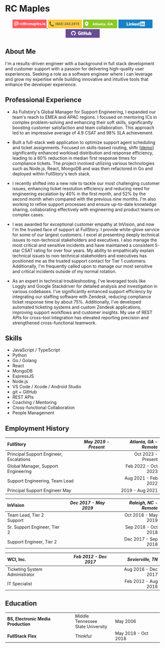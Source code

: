 # RC Maples

<div align="center">
<a href="mailto:rc@rcmaples.io" target="_blank">
<img src="./assets/badges/email.png" alt="email rc@rcmaples.io" height="28px"/>
</a>
<a href="tel:18652422415" target="_blank">
<img src="./assets/badges/phone.png" alt="email rc@rcmaples.io" height="28px"/>
</a>
<img src="./assets/badges/location.png" alt="email rc@rcmaples.io" height="28px"/>
<a href="https://linkedin.com/in/rcmaples" target="_blank">
<img src="./assets/badges/linkedin.png" alt="email rc@rcmaples.io" height="28px"/>
</a>
<a href="https://github.com/rcmaples" target="_blank">
<img src="./assets/badges/github.png" alt="email rc@rcmaples.io" height="28px"/>
</a>
</div>

## About Me

I'm a results-driven engineer with a background in full stack development and customer support with a passion for delivering high-quality user experiences. Seeking a role as a software engineer where I can leverage and grow my expertise while building innovative and intuitive tools that enhance the developer experience.

## Professional Experience

- As Fullstory's Global Manager for Support Engineering, I expanded our team's reach to EMEA and APAC regions. I focused on mentoring ICs in complex problem-solving and enhancing their soft skills, significantly boosting customer satisfaction and team collaboration. This approach led to an impressive average of 4.9 CSAT and 98% SLA achievement.

- Built a full-stack web application to optimize support agent scheduling and ticket assignments. Focused on skills-based routing, shftr [[demo](https://youtu.be/u1l6P-yYj6w)] significantly enhanced workload distribution and response efficiency, leading to a 60% reduction in median first response times for compliance tickets. The project involved utilizing various technologies such as Node.js, React, MongoDB and was then refactored in Go and deployed within FullStory's tech stack.

- I recently shifted into a new role to tackle our most challenging customer issues, enhancing ticket resolution efficiency and reducing need for engineering escalation by 40% in the first month, and 52% by the second month when compared with the previous nine months. I'm also working to refine support processes and ensure up-to-date knowledge sharing, collaborating effectively with engineering and product teams on complex cases.

- I was awarded for exceptional customer empathy at InVision, and now I'm the trusted face of support at FullStory. I provide white-glove service for some of our largest customers. I excel at presenting deeply technical issues to non-technical stakeholders and executives. I also manage the most critical and sensitive incidents and have maintained a consistent 5-star CSAT rating for over four years. My ability to empathically explain technical issues to non-technical stakeholders and executives has positioned me as the trusted support contact for Tier 1 customers. Additionally, I'm frequently called upon to manage our most sensitive and critical incidents outside of my normal rotation.

- As an expert in technical troubleshooting, I've leveraged tools like Loggly and Google Stackdriver for detailed analysis and investigation in various codebases. I've significantly enhanced support efficiency by integrating our staffing software with Zendesk, reducing compliance ticket response time by about 75%. Additionally, I've developed automated ticketing systems and custom Zendesk applications, improving support workflows and customer insights. My use of REST APIs for cross-tool integration has elevated reporting precision and strengthened cross-functional teamwork.

## Skills

- JavaScript / TypeScript
- Python
- Go / Golang
- React
- MongoDB
- ExpressJS
- Node.js
- VS Code / Xcode / Android Studio
- git + GitHub
- REST APIs
- Coaching / Mentoring
- Cross-functional Collaboration
- People Management

## Employment History

| **FullStory**                           | _May 2019 - Present_ | _Atlanta, GA - Remote_ |
| :-------------------------------------- | :------------------: | ---------------------: |
| Principal Support Engineer, Escalations |                      |     Oct 2023 - Present |
| Global Manager, Support Engineering     |                      |    Feb 2022 - Oct 2023 |
| Support Engineering, Team Lead          |                      |    Aug 2021 - Feb 2022 |
| Principal Support Engineer May          |                      |        2019 - Aug 2021 |

| **InVision**                 | _Dec 2017 - May 2019_ | _Raleigh, NC - Remote_ |
| :--------------------------- | :-------------------: | ---------------------: |
| Team Lead, Tier 2 Support    |                       |    Oct 2018 - May 2019 |
| Sr. Support Engineer, Tier 2 |                       |    Sep 2018 - Oct 2018 |
| Support Engineer, Tier 2     |                       |    Dec 2017 - Sep 2018 |

| **WCI, Inc.**                  | _Feb 2012 - Dec 2017_ |   _Sevierville, TN_ |
| :----------------------------- | :-------------------: | ------------------: |
| Ticketing System Administrator |                       | Aug 2016 - Dec 2017 |
| IT Specialist                  |                       | Feb 2012 - Aug 2016 |

## Education

|                                     |                                      |                     |
| ----------------------------------- | ------------------------------------ | ------------------- |
| **BS, Electronic Media Production** | Middle Tennessee<br>State University | May 2006            |
| **FullStack Flex**                  | Thinkful                             | May 2018 - Oct 2018 |
